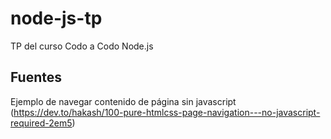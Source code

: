 # node-js-tp
TP del curso Codo a Codo Node.js

## Fuentes

Ejemplo de navegar contenido de página sin javascript (https://dev.to/hakash/100-pure-htmlcss-page-navigation---no-javascript-required-2em5)
